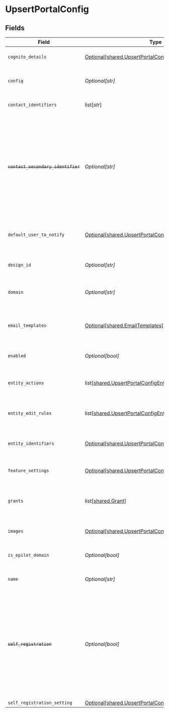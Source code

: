# UpsertPortalConfig


## Fields

| Field                                                                                                                                                                                    | Type                                                                                                                                                                                     | Required                                                                                                                                                                                 | Description                                                                                                                                                                              | Example                                                                                                                                                                                  |
| ---------------------------------------------------------------------------------------------------------------------------------------------------------------------------------------- | ---------------------------------------------------------------------------------------------------------------------------------------------------------------------------------------- | ---------------------------------------------------------------------------------------------------------------------------------------------------------------------------------------- | ---------------------------------------------------------------------------------------------------------------------------------------------------------------------------------------- | ---------------------------------------------------------------------------------------------------------------------------------------------------------------------------------------- |
| `cognito_details`                                                                                                                                                                        | [Optional[shared.UpsertPortalConfigCognitoDetails]](undefined/models/shared/upsertportalconfigcognitodetails.md)                                                                         | :heavy_minus_sign:                                                                                                                                                                       | AWS Cognito Pool details for the portal                                                                                                                                                  |                                                                                                                                                                                          |
| `config`                                                                                                                                                                                 | *Optional[str]*                                                                                                                                                                          | :heavy_minus_sign:                                                                                                                                                                       | Stringified object with configuration details                                                                                                                                            |                                                                                                                                                                                          |
| `contact_identifiers`                                                                                                                                                                    | list[*str*]                                                                                                                                                                              | :heavy_minus_sign:                                                                                                                                                                       | Identifiers to identify a contact.                                                                                                                                                       | email,last_name                                                                                                                                                                          |
| ~~`contact_secondary_identifier`~~                                                                                                                                                       | *Optional[str]*                                                                                                                                                                          | :heavy_minus_sign:                                                                                                                                                                       | : warning: ** DEPRECATED **: This will be removed in a future release, please migrate away from it as soon as possible.<br/><br/>Secondary identifier to identify a contact other than the email | full_name                                                                                                                                                                                |
| `default_user_to_notify`                                                                                                                                                                 | [Optional[shared.UpsertPortalConfigDefaultUserToNotify]](undefined/models/shared/upsertportalconfigdefaultusertonotify.md)                                                               | :heavy_minus_sign:                                                                                                                                                                       | Default 360 user to notify upon an internal notification                                                                                                                                 |                                                                                                                                                                                          |
| `design_id`                                                                                                                                                                              | *Optional[str]*                                                                                                                                                                          | :heavy_check_mark:                                                                                                                                                                       | ID of the design used to build the portal                                                                                                                                                | 9ba94f20-b872-4217-a259-2a90a8ee1a29                                                                                                                                                     |
| `domain`                                                                                                                                                                                 | *Optional[str]*                                                                                                                                                                          | :heavy_minus_sign:                                                                                                                                                                       | The URL on which the portal is accessible                                                                                                                                                | abc.com                                                                                                                                                                                  |
| `email_templates`                                                                                                                                                                        | [Optional[shared.EmailTemplates]](undefined/models/shared/emailtemplates.md)                                                                                                             | :heavy_minus_sign:                                                                                                                                                                       | Email templates used for authentication and internal processes                                                                                                                           |                                                                                                                                                                                          |
| `enabled`                                                                                                                                                                                | *Optional[bool]*                                                                                                                                                                         | :heavy_minus_sign:                                                                                                                                                                       | Enable/Disable the portal access                                                                                                                                                         |                                                                                                                                                                                          |
| `entity_actions`                                                                                                                                                                         | list[[shared.UpsertPortalConfigEntityActions](undefined/models/shared/upsertportalconfigentityactions.md)]                                                                               | :heavy_minus_sign:                                                                                                                                                                       | Journey actions allowed on an entity by a portal user                                                                                                                                    |                                                                                                                                                                                          |
| `entity_edit_rules`                                                                                                                                                                      | list[[shared.UpsertPortalConfigEntityEditRules](undefined/models/shared/upsertportalconfigentityeditrules.md)]                                                                           | :heavy_minus_sign:                                                                                                                                                                       | Rules for editing an entity by a portal user                                                                                                                                             |                                                                                                                                                                                          |
| `entity_identifiers`                                                                                                                                                                     | [Optional[shared.UpsertPortalConfigEntityIdentifiers]](undefined/models/shared/upsertportalconfigentityidentifiers.md)                                                                   | :heavy_minus_sign:                                                                                                                                                                       | Identifiers used to identify an entity by a portal user                                                                                                                                  |                                                                                                                                                                                          |
| `feature_settings`                                                                                                                                                                       | [Optional[shared.UpsertPortalConfigFeatureSettings]](undefined/models/shared/upsertportalconfigfeaturesettings.md)                                                                       | :heavy_minus_sign:                                                                                                                                                                       | Feature settings for the portal                                                                                                                                                          |                                                                                                                                                                                          |
| `grants`                                                                                                                                                                                 | list[[shared.Grant](undefined/models/shared/grant.md)]                                                                                                                                   | :heavy_minus_sign:                                                                                                                                                                       | Permissions granted to a portal user while accessing entities                                                                                                                            |                                                                                                                                                                                          |
| `images`                                                                                                                                                                                 | [Optional[shared.UpsertPortalConfigImages]](undefined/models/shared/upsertportalconfigimages.md)                                                                                         | :heavy_minus_sign:                                                                                                                                                                       | Teaser & Banner Image web links                                                                                                                                                          |                                                                                                                                                                                          |
| `is_epilot_domain`                                                                                                                                                                       | *Optional[bool]*                                                                                                                                                                         | :heavy_minus_sign:                                                                                                                                                                       | Mark true if the domain is an Epilot domain                                                                                                                                              |                                                                                                                                                                                          |
| `name`                                                                                                                                                                                   | *Optional[str]*                                                                                                                                                                          | :heavy_minus_sign:                                                                                                                                                                       | A short name to identify your portal                                                                                                                                                     | Installer Portal                                                                                                                                                                         |
| ~~`self_registration`~~                                                                                                                                                                  | *Optional[bool]*                                                                                                                                                                         | :heavy_minus_sign:                                                                                                                                                                       | : warning: ** DEPRECATED **: This will be removed in a future release, please migrate away from it as soon as possible.<br/><br/>Allow portal user self-registration without a mapped contact | false                                                                                                                                                                                    |
| `self_registration_setting`                                                                                                                                                              | [Optional[shared.UpsertPortalConfigSelfRegistrationSetting]](undefined/models/shared/upsertportalconfigselfregistrationsetting.md)                                                       | :heavy_minus_sign:                                                                                                                                                                       | N/A                                                                                                                                                                                      |                                                                                                                                                                                          |